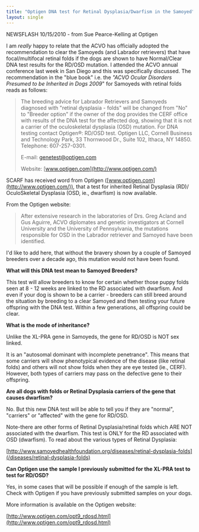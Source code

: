 ```yaml
---
title: "Optigen DNA test for Retinal Dysplasia/Dwarfism in the Samoyed"
layout: single
---
```


NEWSFLASH 10/15/2010 - from Sue Pearce-Kelling at Optigen

I am _really_ happy to relate that the ACVO has officially adopted the
recommendation to clear the Samoyeds (and Labrador retrievers) that have
focal/multifocal retinal folds if the dogs are shown to have
Normal/Clear DNA test results for the RD/OSD mutation. I attended the
ACVO annual conference last week in San Diego and this was specifically
discussed. The recommendation in the "blue book" i.e. the _"ACVO
Ocular Disorders Presumed to be Inherited in Dogs 2009_" for Samoyeds
with retinal folds reads as follows:

> The breeding advice for Labrador Retrievers and Samoyeds diagnosed
> with "retinal dysplasia - folds" will be changed from "No" to
> "Breeder option" if the owner of the dog provides the CERF office with
> results of the DNA test for the affected dog, showing that it is not a
> carrier of the oculoskeletal dysplasia (OSD) mutation. For DNA testing
> contact Optigen®: RD/OSD test. Optigen LLC, Cornell Business and
> Technology Park, 33 Thornwood Dr., Suite 102, Ithaca, NY 14850.
> Telephone: 607-257-0301.
>
> E-mail: [genetest@optigen.com](mailto:genetest@optigen.com)
>
> Website: [www.optigen.com](http://www.optigen.com/)

SCARF has received word from Optigen
([www.optigen.com](http://www.optigen.com/)), that a test for inherited
Retinal Dysplasia (RD)/ OculoSkeletal Dysplasia (OSD, ie., dwarfism) is
now available.

From the Optigen website:

> After extensive research in the
> laboratories of Drs. Greg Acland and Gus Aguirre, ACVO diplomates and
> genetic investigators at Cornell University and the University of
> Pennsylvania, the mutations responsible for OSD in the Labrador
> retriever and Samoyed have been identified.

I'd like to add here, that without the bravery shown by a couple of
Samoyed breeders over a decade ago, this mutation would not have been
found.

**What will this DNA test mean to Samoyed Breeders?**

This test will allow breeders to know for certain whether those puppy
folds seen at 8 - 12 weeks are linked to the RD associated with
dwarfism. And even if your dog is shown to be a carrier - breeders can
still breed around the situation by breeding to a clear Samoyed and then
testing your future offspring with the DNA test. Within a few
generations, all offspring could be clear.

**What is the mode of inheritance?**

Unlike the XL-PRA gene in Samoyeds, the gene for RD/OSD is NOT sex linked.

It is an "autosomal dominant with incomplete penetrance". This means
that some carriers will show phenotypical evidence of the disease (like
retinal folds) and others will not show folds when they are eye tested
(ie., CERF). However, both types of carriers may pass on the defective
gene to their offspring.

**Are all dogs with folds or Retinal Dysplasia carriers of the gene that causes dwarfism?**

No. But this new DNA test will be able to tell you if they are
"normal", "carriers" or "affected" with the gene for RD/OSD.

Note-there are other forms of Retinal Dysplasia/retinal folds which ARE
NOT associated with the dwarfism. This test is ONLY for the RD
associated with OSD (dwarfism). To read about the various types of
Retinal Dysplasia:

[http://www.samoyedhealthfoundation.org/diseases/retinal-dysplasia-folds](/diseases/retinal-dysplasia-folds)

**Can Optigen use the sample I previously submitted for the XL-PRA test to test for RD/OSD?**

Yes, in some cases that will be possible if enough of the sample is
left. Check with Optigen if you have previously submitted samples on
your dogs.

More information is available on the Optigen website:

[http://www.optigen.com/opt9_rdosd.html](http://www.optigen.com/opt9_rdosd.html)
